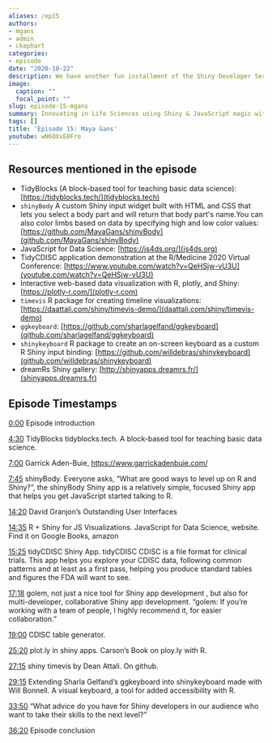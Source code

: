 ```yaml
---
aliases: /ep15
authors:
- mgans
- admin
- ckephart
categories:
- episode
date: "2020-10-22"
description: We have another fun installment of the Shiny Developer Series in episode 15!  Our guest is statistical programmer and data scientist Maya Gans, and she tells us about her unique journey to R, her experience as a summer intern at RStudio, and the ways she has wielded some magical integrations of Shiny and javascript to create powerful applications in life sciences. Plus you will not want to miss the inside story behind the shinykeyboard widget!
image:
  caption: ""
  focal_point: ""
slug: episode-15-mgans
summary: Innovating in Life Sciences using Shiny & JavaScript magic with Maya Gans!
tags: []
title: 'Episode 15: Maya Gans'
youtube: wN6OXxE8Fro
---
```


## Resources mentioned in the episode

* TidyBlocks (A block-based tool for teaching basic data science): [https://tidyblocks.tech/](tidyblocks.tech)
* `shinyBody` A custom Shiny input widget built with HTML and CSS that lets you select a body part and will return that body part's name.You can also color limbs based on data by specifying high and low color values: [https://github.com/MayaGans/shinyBody](github.com/MayaGans/shinyBody)
* JavaScript for Data Science: [https://js4ds.org/](js4ds.org)
* TidyCDISC application demonstration at the R/Medicine 2020 Virtual Conference: [https://www.youtube.com/watch?v=QeHSjw-vU3U](youtube.com/watch?v=QeHSjw-vU3U)
* Interactive web-based data visualization with R, plotly, and Shiny: [https://plotly-r.com/](plotly-r.com)
* `timevis` R package for creating timeline visualizations: [https://daattali.com/shiny/timevis-demo/](daattali.com/shiny/timevis-demo)
* `ggkeyboard`: [https://github.com/sharlagelfand/ggkeyboard](github.com/sharlagelfand/ggkeyboard)
* `shinykeyboard` R package to create an on-screen keyboard as a custom R Shiny input binding: [https://github.com/willdebras/shinykeyboard](github.com/willdebras/shinykeyboard)
* dreamRs Shiny gallery: [http://shinyapps.dreamrs.fr/](shinyapps.dreamrs.fr)


## Episode Timestamps

[0:00](https://www.youtube.com/watch?v=wN6OXxE8Fro&t=0m0s) Episode introduction

[4:30](https://www.youtube.com/watch?v=wN6OXxE8Fro&t=4m30s) TidyBlocks tidyblocks.tech. A block-based tool for teaching basic data science.

[7:00](https://www.youtube.com/watch?v=wN6OXxE8Fro&t=7m00s) Garrick Aden-Buie, https://www.garrickadenbuie.com/

[7:45](https://www.youtube.com/watch?v=wN6OXxE8Fro&t=7m45s) shinyBody. Everyone asks, “What are good ways to level up on R and Shiny?”, the shinyBody Shiny app is a relatively simple, focused Shiny app that helps you get JavaScript started talking to R.

[14:20](https://www.youtube.com/watch?v=wN6OXxE8Fro&t=14m20s) David Granjon’s Outstanding User Interfaces

[14:35](https://www.youtube.com/watch?v=wN6OXxE8Fro&t=14m35s) R + Shiny for JS Visualizations. JavaScript for Data Science, website. Find it on Google Books, amazon

[15:25](https://www.youtube.com/watch?v=wN6OXxE8Fro&t=15m25s) tidyCDISC Shiny App. tidyCDISC CDISC is a file format for clinical trials. This app helps you explore your CDISC data, following common patterns and at least as a first pass, helping you produce standard tables and figures the FDA will want to see.

[17:18](https://www.youtube.com/watch?v=wN6OXxE8Fro&t=17m18s) golem, not just a nice tool for Shiny app development , but also for multi-developer, collaborative Shiny app development. “golem: If you’re working with a team of people, I highly recommend it, for easier collaboration.”

[19:00](https://www.youtube.com/watch?v=wN6OXxE8Fro&t=19m00s) CDISC table generator.

[25:20](https://www.youtube.com/watch?v=wN6OXxE8Fro&t=25m20s) plot.ly in shiny apps. Carson’s Book on ploy.ly with R.

[27:15](https://www.youtube.com/watch?v=wN6OXxE8Fro&t=27m15s) shiny timevis by Dean Attali. On github.

[29:15](https://www.youtube.com/watch?v=wN6OXxE8Fro&t=29m15s) Extending Sharla Gelfand’s ggkeyboard into shinykeyboard made with Will Bonnell. A visual keyboard, a tool for added accessibility with R.

[33:50](https://www.youtube.com/watch?v=wN6OXxE8Fro&t=33m50s) “What advice do you have for Shiny developers in our audience who want to take their skills to the next level?”

[36:20](https://www.youtube.com/watch?v=wN6OXxE8Fro&t=36m20s) Episode conclusion